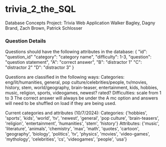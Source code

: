 # trivia_2_the_SQL
Database Concepts Project: Trivia Web Application
Walker Bagley, Dagny Brand, Zach Brown, Patrick Schlosser


### Question Details
Questions should have the following attributes in the database:
{
        "id": "question_id"
        "category": "category name",
        "difficulty": 1-3,
        "question": "question statement",
        "A": "correct answer",
        "B": "distractor 1"
        "C": "distractor 2"
        "D": "distractor 3"
}

Questions are classified in the following ways:
Categories: eng/lit/humanities, general, pop culture/celebrities/people, tv/movies, history, stem, world/geography, brain-teaser, entertainment, kids, hobbies, music, religion, sports, videogames, newest? rated?
Difficulties: scale from 1 to 3
The correct answer will always be under the A mc option and answers will need to be shuffled on load if they are being used. 

Current categories and attributes (10/7/2024):
Categories:
{'hobbies', 'sports', 'kids', 'world', 'tv', 'newest', 'general', 'pop culture', 'brain-teasers', 'religion', 'entertainment', 'humanities', 'stem', 'history'}
Attributes:
{'music', 'literature', 'animals', 'chemistry', 'max', 'math', 'quotes', 'cartoon', 'geography', 'biology', 'politics', 'tv', 'physics', 'movies', 'video-games', 'mythology', 'celebrities', 'cs', 'videogames', 'people', 'usa'}